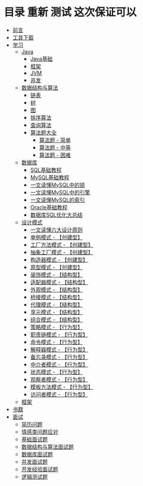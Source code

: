# 目录 重新  测试 这次保证可以
* [前言](README.md)
* [工具下载]()
* [学习](learn/java.md)
    * [Java]()
        * [Java基础]()
        * [框架]()
        * [JVM]()
        * [并发]()
    * [数据结构与算法](learn/data-structure-and-algorithm/data-structure-and-algorithm.md)
        * [链表]()
        * [树]()
        * [图]()
        * [排序算法](learn/data-structure-and-algorithm/sorting-algorithm.md)
        * [查询算法]()
        * [算法题大全](learn/data-structure-and-algorithm/list-algorithm.problems.md)
            * [算法题 - 简单](learn/data-structure-and-algorithm/list-algorithm-simple.problems.md)
            * [算法题 - 中等](learn/data-structure-and-algorithm/list-algorithm-secondary.problems.md)
            * [算法题 - 困难](learn/data-structure-and-algorithm/list-algorithm-difficulty.problems.md)
    * [数据库](learn/database/database.md)
        * [SQL基础教程](learn/database/sql-basic-course.md)
        * [MySQL基础教程]()
        * [一文读懂MySQL中的锁]()
        * [一文读懂MySQL中的引擎]()
        * [一文读懂MySQL的索引]()
        * [Oracle基础教程]()
        * [数据库SQL优化大总结](learn/database/sql-optimization-summary.md)
    * [设计模式](learn/design-pattern/design-pattern.md)
        * [一文读懂六大设计原则]()
        * [单例模式 - 【创建型】]()
        * [工厂方法模式 - 【创建型】]()
        * [抽象工厂模式 - 【创建型】]()
        * [构造器模式 - 【创建型】]()
        * [原型模式 - 【创建型】]()
        * [装饰模式 - 【结构型】]()
        * [适配器模式 - 【结构型】]()
        * [外观模式 - 【结构型】]()
        * [桥接模式 - 【结构型】]()
        * [代理模式 - 【结构型】]()
        * [享元模式 - 【结构型】]()
        * [组合模式 - 【结构型】]()
        * [策略模式 - 【行为型】]()
        * [职责链模式 - 【行为型】]()
        * [命令模式 - 【行为型】]()
        * [解释器模式 - 【行为型】]()
        * [备忘录模式 - 【行为型】]()
        * [中介者模式 - 【行为型】]()
        * [状态模式 - 【行为型】]()
        * [观察者模式 - 【行为型】]()
        * [模板方法模式 - 【行为型】]()
        * [访问者模式 - 【行为型】]()
    * [框架]()
* [书籍](book/book.md)
* [面试](interview/interview.md)
    * [简历问题]()
    * [情感类问题应对](interview/emotional-problems.md)
    * [基础面试题]()
    * [数据结构与算法面试题]()
    * [数据库面试题]()
    * [并发面试题]()
    * [开发经验面试题]()
    * [逻辑测试题]()


